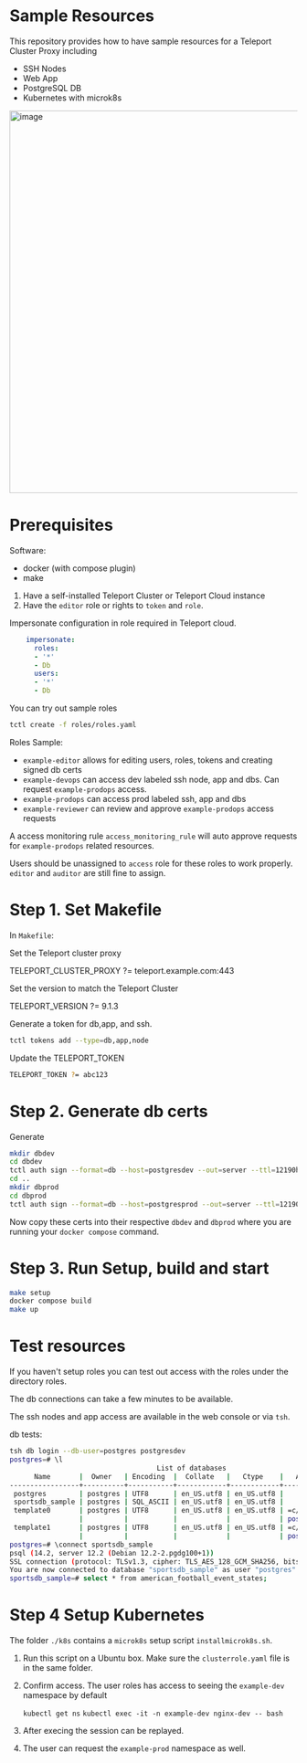# Sample Resources

This repository provides how to have sample resources for a Teleport Cluster Proxy including
  - SSH Nodes
  - Web App
  - PostgreSQL DB
  - Kubernetes with microk8s

<img width="1490" height="670" alt="image" src="https://github.com/user-attachments/assets/b18372a8-cb30-496d-8eca-59fcf9d544e0" />

# Prerequisites

Software:
- docker (with compose plugin)
- make


1. Have a self-installed Teleport Cluster or Teleport Cloud instance
2. Have the `editor` role or rights to  `token` and `role`.

Impersonate configuration in role required in Teleport cloud.
```yaml
    impersonate:
      roles:
      - '*'
      - Db
      users:
      - '*'
      - Db
```

You can try out sample roles
```bash
tctl create -f roles/roles.yaml
```
Roles Sample:
  - `example-editor` allows for editing users, roles, tokens and creating signed db certs
  - `example-devops` can access dev labeled ssh node, app and dbs. Can request `example-prodops` access.
  - `example-prodops` can access prod labeled ssh, app and dbs
  - `example-reviewer` can review and approve `example-prodops` access requests

  A access monitoring rule `access_monitoring_rule` will auto approve requests for `example-prodops`
    related resources.

  Users should be unassigned to `access` role for these roles to work properly. `editor` and `auditor` are
  still fine to assign.

# Step 1. Set Makefile

In `Makefile`:

Set the Teleport cluster proxy

TELEPORT_CLUSTER_PROXY ?= teleport.example.com:443

Set the version to match the Teleport Cluster

TELEPORT_VERSION ?= 9.1.3

Generate a token for db,app, and ssh.

```bash
tctl tokens add --type=db,app,node
```

Update the TELEPORT_TOKEN

```bash
TELEPORT_TOKEN ?= abc123
```



# Step 2. Generate db certs

Generate

```bash
mkdir dbdev
cd dbdev
tctl auth sign --format=db --host=postgresdev --out=server --ttl=12190h
cd ..
mkdir dbprod
cd dbprod
tctl auth sign --format=db --host=postgresprod --out=server --ttl=12190h
```
Now copy these certs into their respective `dbdev` and `dbprod` where you are running your `docker compose` command.

# Step 3. Run Setup, build and start

```bash
make setup
docker compose build
make up
```

# Test resources

If you haven't setup roles you can test out access with the roles under the directory roles.  

The db connections can take a few minutes to be available. 

The ssh nodes and app access are available in the web console or via `tsh`. 


db tests:
```bash
tsh db login --db-user=postgres postgresdev
postgres=# \l
                                    List of databases
      Name       |  Owner   | Encoding  |  Collate   |   Ctype    |   Access privileges   
-----------------+----------+-----------+------------+------------+-----------------------
 postgres        | postgres | UTF8      | en_US.utf8 | en_US.utf8 | 
 sportsdb_sample | postgres | SQL_ASCII | en_US.utf8 | en_US.utf8 | 
 template0       | postgres | UTF8      | en_US.utf8 | en_US.utf8 | =c/postgres          +
                 |          |           |            |            | postgres=CTc/postgres
 template1       | postgres | UTF8      | en_US.utf8 | en_US.utf8 | =c/postgres          +
                 |          |           |            |            | postgres=CTc/postgres
postgres=# \connect sportsdb_sample
psql (14.2, server 12.2 (Debian 12.2-2.pgdg100+1))
SSL connection (protocol: TLSv1.3, cipher: TLS_AES_128_GCM_SHA256, bits: 128, compression: off)
You are now connected to database "sportsdb_sample" as user "postgres".    
sportsdb_sample=# select * from american_football_event_states;
```

# Step 4 Setup Kubernetes

The folder `./k8s` contains a `microk8s` setup script `installmicrok8s.sh`.

1. Run this script on a Ubuntu box. Make sure the `clusterrole.yaml` file is in the same folder.

2. Confirm access. The user roles has access to seeing the `example-dev` namespace by default

   `kubectl get ns`
   `kubectl exec -it -n example-dev nginx-dev -- bash`

3. After execing the session can be replayed.
4. The user can request the `example-prod` namespace as well.







